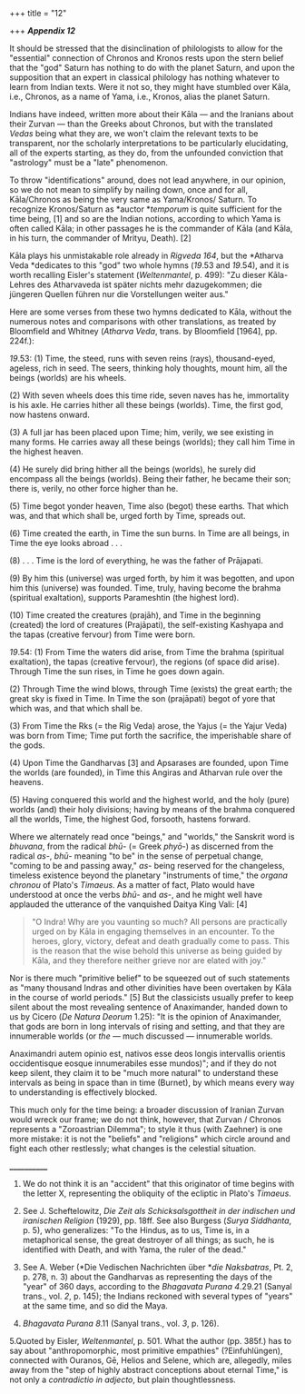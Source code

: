+++
title = "12"

+++
***Appendix 12***  


It should be stressed that the disinclination of philologists to allow for the "essential" connection of Chronos and Kronos rests upon the stern belief that the "god" Saturn has nothing to do with the planet Saturn, and upon the supposition that an expert in classical philology has nothing whatever to learn from Indian texts. Were it not so, they might have stumbled over Kāla, i.e., Chronos, as a name of Yama, i.e., Kronos, alias the planet Saturn. 

Indians have indeed, written more about their Kāla — and the Iranians about their Zurvan — than the Greeks about Chronos, but with the translated *Vedas* being what they are, we won't claim the relevant texts to be transparent, nor the scholarly interpretations to be particularly elucidating, all of the experts starting, as they do, from the unfounded conviction that "astrology" must be a "late" phenomenon.

To throw "identifications" around, does not lead anywhere, in our opinion, so we do not mean to simplify by nailing down, once and for all, Kāla/Chronos as being the very same as Yama/Kronos/ Saturn. To recognize Kronos/Saturn as *auctor **temporum* is quite sufficient for the time being, \[1\]  and so are the Indian notions, according to which Yama is often called Kāla; in other passages he is the commander of Kāla \(and Kāla, in his turn, the commander of Mrityu, Death\). \[2\]

Kāla plays his unmistakable role already in *Rigveda* *164*, but the *Atharva Veda *dedicates to this "god" two whole hymns \(*19*.53 and *19*.54\), and it is worth recalling Eisler's statement \(*Weltenmantel*, p. 499\): "Zu dieser Kāla-Lehres des Atharvaveda ist später nichts mehr dazugekommen; die jüngeren Quellen führen nur die Vorstellungen weiter aus."

Here are some verses from these two hymns dedicated to Kāla, without the numerous notes and comparisons with other translations, as treated by Bloomfield and Whitney \(*Atharva* *Veda*, trans. by Bloomfield \[1964\], pp. 224f.\):

*19*.53: \(1\) Time, the steed, runs with seven reins \(rays\), thousand-eyed, ageless, rich in seed. The seers, thinking holy thoughts, mount him, all the beings \(worlds\) are his wheels.

\(2\) With seven wheels does this time ride, seven naves has he, immortality is his axle. He carries hither all these beings \(worlds\). Time, the first god, now hastens onward.

\(3\) A full jar has been placed upon Time; him, verily, we see existing in many forms. He carries away all these beings \(worlds\); they call him Time in the highest heaven.

\(4\) He surely did bring hither all the beings \(worlds\), he surely did encompass all the beings \(worlds\). Being their father, he became their son; there is, verily, no other force higher than he.

\(5\) Time begot yonder heaven, Time also \(begot\) these earths. That which was, and that which shall be, urged forth by Time, spreads out.

\(6\) Time created the earth, in Time the sun burns. In Time are all beings, in Time the eye looks abroad . . .

\(8\) . . . Time is the lord of everything, he was the father of Prājapati.

\(9\) By him this \(universe\) was urged forth, by him it was begotten, and upon him this \(universe\) was founded. Time, truly, having become the brahma \(spiritual exaltation\), supports Parameshtin \(the highest lord\).

\(10\) Time created the creatures \(prajāh\), and Time in the beginning \(created\) the lord of creatures \(Prajāpati\), the self-existing Kashyapa and the tapas \(creative fervour\) from Time were born.

*19*.54: \(1\) From Time the waters did arise, from Time the brahma \(spiritual exaltation\), the tapas \(creative fervour\), the regions \(of space did arise\). Through Time the sun rises, in Time he goes down again.

\(2\) Through Time the wind blows, through Time \(exists\) the great earth; the great sky is fixed in Time. In Time the son \(prajāpati\) begot of yore that which was, and that which shall be.

\(3\) From Time the Rks \(= the Rig Veda\) arose, the Yajus \(= the Yajur Veda\) was born from Time; Time put forth the sacrifice, the imperishable share of the gods.

\(4\) Upon Time the Gandharvas \[3\]  and Apsarases are founded, upon Time the worlds \(are founded\), in Time this Angiras and Atharvan rule over the heavens.

\(5\) Having conquered this world and the highest world, and the holy \(pure\) worlds \(and\) their holy divisions; having by means of the brahma conquered all the worlds, Time, the highest God, forsooth, hastens forward.

Where we alternately read once "beings," and "worlds," the Sanskrit word is *bhuvana*, from the radical *bhū*- \(= Greek *phyō*-\) as discerned from the radical *as*-, *bhū*- meaning "to be" in the sense of perpetual change, "coming to be and passing away," *as*- being reserved for the changeless, timeless existence beyond the planetary "instruments of time," the *organa chronou* of Plato's *Timaeus*. As a matter of fact, Plato would have understood at once the verbs *bhū*- and *as*-, and he might well have applauded the utterance of the vanquished Daitya King Vali: \[4\]
>  
> "O Indra\! Why are you vaunting so much? All persons are practically urged on by Kāla in engaging themselves in an encounter. To the heroes, glory, victory, defeat and death gradually come to pass. This is the reason that the wise behold this universe as being guided by Kāla, and they therefore neither grieve nor are elated with joy."

Nor is there much "primitive belief" to be squeezed out of such statements as "many thousand Indras and other divinities have been overtaken by Kāla in the course of world periods." \[5\]  But the classicists usually prefer to keep silent about the most revealing sentence of Anaximander, handed down to us by Cicero \(*De Natura Deorum* 1.25\): "It is the opinion of Anaximander, that gods are born in long intervals of rising and setting, and that they are innumerable worlds \(or *the* — much discussed — innumerable worlds.

Anaximandri autem opinio est, nativos esse deos longis intervallis orientis occidentisque eosque innumerabiles esse mundos\)"; and if they do not keep silent, they claim it to be "much more natural" to understand these intervals as being in space than in time \(Burnet\), by which means every way to understanding is effectively blocked.

This much only for the time being: a broader discussion of Iranian Zurvan would wreck our frame; we do not think, however, that Zurvan / Chronos represents a "Zoroastrian Dilemma"; to style it thus \(with Zaehner\) is one more mistake: it is not the "beliefs" and "religions" which circle around and fight each other restlessly; what changes is the celestial situation.

**\_\_\_\_\_\_\_\_\_\_**

1. We do not think it is an "accident" that this originator of time begins with the letter X, representing the obliquity of the ecliptic in Plato's *Timaeus*.

2. See J. Scheftelowitz, *Die Zeit als Schicksalsgottheit in der indischen und iranischen Religion* \(1929\), pp. 18ff. See also Burgess \(*Surya Siddhanta*, p. 5\), who generalizes: "To the Hindus, as to us, Time is, in a metaphorical sense, the great destroyer of all things; as such, he is identified with Death, and with Yama, the ruler of the dead."

3. See A. Weber \(*Die Vedischen Nachrichten über **die Naksbatras*, Pt. 2, p. 278, n. 3\) about the Gandharvas as representing the days of the "year" of 360 days, according to the *Bhagavata Purana 4*.29.21 \(Sanyal trans., vol. *2*, p. 145\); the Indians reckoned with several types of "years" at the same time, and so did the Maya.

4. *Bhagavata Purana 8*.11 \(Sanyal trans., vol. *3*, p. 126\).

5.Quoted by Eisler, *Weltenmantel*, p. 501. What the author \(pp. 385f.\) has to say about "anthropomorphic, most primitive empathies" \(?Einfuhlüngen\), connected with Ouranos, Gē, Helios and Selene, which are, allegedly, miles away from the "step of highly abstract conceptions about eternal Time," is not only a *contradictio in adjecto*, but plain thoughtlessness.




